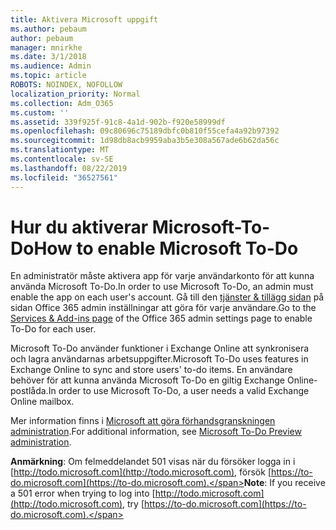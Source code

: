 ```yaml
---
title: Aktivera Microsoft uppgift
ms.author: pebaum
author: pebaum
manager: mnirkhe
ms.date: 3/1/2018
ms.audience: Admin
ms.topic: article
ROBOTS: NOINDEX, NOFOLLOW
localization_priority: Normal
ms.collection: Adm_O365
ms.custom: ''
ms.assetid: 339f925f-91c8-4a1d-902b-f920e58999df
ms.openlocfilehash: 09c80696c75189dbfc0b810f55cefa4a92b97392
ms.sourcegitcommit: 1d98db8acb9959aba3b5e308a567ade6b62da56c
ms.translationtype: MT
ms.contentlocale: sv-SE
ms.lasthandoff: 08/22/2019
ms.locfileid: "36527561"
---
```

# <a name="how-to-enable-microsoft-to-do"></a><span data-ttu-id="37a04-102">Hur du aktiverar Microsoft-To-Do</span><span class="sxs-lookup"><span data-stu-id="37a04-102">How to enable Microsoft To-Do</span></span>

<span data-ttu-id="37a04-103">En administratör måste aktivera app för varje användarkonto för att kunna använda Microsoft To-Do.</span><span class="sxs-lookup"><span data-stu-id="37a04-103">In order to use Microsoft To-Do, an admin must enable the app on each user's account.</span></span> <span data-ttu-id="37a04-104">Gå till den [tjänster &amp; tillägg sidan](https://portal.office.com/adminportal/home#/Settings/ServicesAndAddIns) på sidan Office 365 admin inställningar att göra för varje användare.</span><span class="sxs-lookup"><span data-stu-id="37a04-104">Go to the [Services &amp; Add-ins page](https://portal.office.com/adminportal/home#/Settings/ServicesAndAddIns) of the Office 365 admin settings page to enable To-Do for each user.</span></span> 
  
<span data-ttu-id="37a04-105">Microsoft To-Do använder funktioner i Exchange Online att synkronisera och lagra användarnas arbetsuppgifter.</span><span class="sxs-lookup"><span data-stu-id="37a04-105">Microsoft To-Do uses features in Exchange Online to sync and store users' to-do items.</span></span> <span data-ttu-id="37a04-106">En användare behöver för att kunna använda Microsoft To-Do en giltig Exchange Online-postlåda.</span><span class="sxs-lookup"><span data-stu-id="37a04-106">In order to use Microsoft To-Do, a user needs a valid Exchange Online mailbox.</span></span>
  
<span data-ttu-id="37a04-107">Mer information finns i [Microsoft att göra förhandsgranskningen administration](https://support.office.com/article/490c1a8c-2333-4952-8125-841afadb9620.aspx).</span><span class="sxs-lookup"><span data-stu-id="37a04-107">For additional information, see [Microsoft To-Do Preview administration](https://support.office.com/article/490c1a8c-2333-4952-8125-841afadb9620.aspx).</span></span>
  
 <span data-ttu-id="37a04-108">**Anmärkning**: Om felmeddelandet 501 visas när du försöker logga in i [http://todo.microsoft.com](http://todo.microsoft.com), försök [https://to-do.microsoft.com](https://to-do.microsoft.com).</span><span class="sxs-lookup"><span data-stu-id="37a04-108">**Note**: If you receive a 501 error when trying to log into [http://todo.microsoft.com](http://todo.microsoft.com), try [https://to-do.microsoft.com](https://to-do.microsoft.com).</span></span>
  

